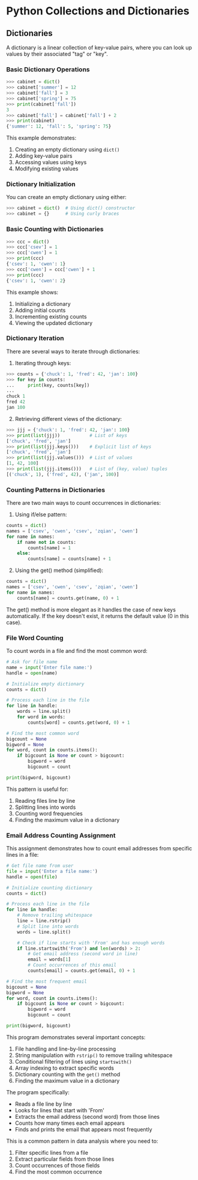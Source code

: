 # Python Collections and Dictionaries

## Dictionaries
A dictionary is a linear collection of key-value pairs, where you can look up values by their associated "tag" or "key".

### Basic Dictionary Operations
```python
>>> cabinet = dict()
>>> cabinet['summer'] = 12
>>> cabinet['fall'] = 3
>>> cabinet['spring'] = 75
>>> print(cabinet['fall'])
3
>>> cabinet['fall'] = cabinet['fall'] + 2
>>> print(cabinet)
{'summer': 12, 'fall': 5, 'spring': 75}
```

This example demonstrates:
1. Creating an empty dictionary using `dict()`
2. Adding key-value pairs
3. Accessing values using keys
4. Modifying existing values

### Dictionary Initialization
You can create an empty dictionary using either:
```python
>>> cabinet = dict()  # Using dict() constructor
>>> cabinet = {}      # Using curly braces
```

### Basic Counting with Dictionaries
```python
>>> ccc = dict()
>>> ccc['csev'] = 1
>>> ccc['cwen'] = 1
>>> print(ccc)
{'csev': 1, 'cwen': 1}
>>> ccc['cwen'] = ccc['cwen'] + 1
>>> print(ccc)
{'csev': 1, 'cwen': 2}
```

This example shows:
1. Initializing a dictionary
2. Adding initial counts
3. Incrementing existing counts
4. Viewing the updated dictionary

### Dictionary Iteration
There are several ways to iterate through dictionaries:

1. Iterating through keys:
```python
>>> counts = {'chuck': 1, 'fred': 42, 'jan': 100}
>>> for key in counts: 
...     print(key, counts[key])
...
chuck 1
fred 42
jan 100
```

2. Retrieving different views of the dictionary:
```python
>>> jjj = {'chuck': 1, 'fred': 42, 'jan': 100}
>>> print(list(jjj))           # List of keys
['chuck', 'fred', 'jan']
>>> print(list(jjj.keys()))    # Explicit list of keys
['chuck', 'fred', 'jan']
>>> print(list(jjj.values()))  # List of values
[1, 42, 100]
>>> print(list(jjj.items()))   # List of (key, value) tuples
[('chuck', 1), ('fred', 42), ('jan', 100)]
```

### Counting Patterns in Dictionaries

There are two main ways to count occurrences in dictionaries:

1. Using if/else pattern:
```python
counts = dict()
names = ['csev', 'cwen', 'csev', 'zqian', 'cwen']
for name in names:
    if name not in counts:
        counts[name] = 1
    else:
        counts[name] = counts[name] + 1
```

2. Using the get() method (simplified):
```python
counts = dict()
names = ['csev', 'cwen', 'csev', 'zqian', 'cwen']
for name in names:
    counts[name] = counts.get(name, 0) + 1
```

The get() method is more elegant as it handles the case of new keys automatically. If the key doesn't exist, it returns the default value (0 in this case).

### File Word Counting
To count words in a file and find the most common word:

```python
# Ask for file name
name = input('Enter file name:')
handle = open(name)

# Initialize empty dictionary
counts = dict()

# Process each line in the file
for line in handle:
    words = line.split()
    for word in words:
        counts[word] = counts.get(word, 0) + 1

# Find the most common word
bigcount = None
bigword = None
for word, count in counts.items():
    if bigcount is None or count > bigcount:
        bigword = word
        bigcount = count

print(bigword, bigcount)
```

This pattern is useful for:
1. Reading files line by line
2. Splitting lines into words
3. Counting word frequencies
4. Finding the maximum value in a dictionary

### Email Address Counting Assignment
This assignment demonstrates how to count email addresses from specific lines in a file:

```python
# Get file name from user
file = input('Enter a file name:')
handle = open(file)

# Initialize counting dictionary
counts = dict()

# Process each line in the file
for line in handle:
    # Remove trailing whitespace
    line = line.rstrip()
    # Split line into words
    words = line.split()

    # Check if line starts with 'From' and has enough words
    if line.startswith('From') and len(words) > 2:
        # Get email address (second word in line)
        email = words[1]
        # Count occurrences of this email
        counts[email] = counts.get(email, 0) + 1

# Find the most frequent email
bigcount = None
bigword = None
for word, count in counts.items():
    if bigcount is None or count > bigcount:
        bigword = word
        bigcount = count

print(bigword, bigcount)
```

This program demonstrates several important concepts:
1. File handling and line-by-line processing
2. String manipulation with `rstrip()` to remove trailing whitespace
3. Conditional filtering of lines using `startswith()`
4. Array indexing to extract specific words
5. Dictionary counting with the `get()` method
6. Finding the maximum value in a dictionary

The program specifically:
- Reads a file line by line
- Looks for lines that start with 'From'
- Extracts the email address (second word) from those lines
- Counts how many times each email appears
- Finds and prints the email that appears most frequently

This is a common pattern in data analysis where you need to:
1. Filter specific lines from a file
2. Extract particular fields from those lines
3. Count occurrences of those fields
4. Find the most common occurrence

